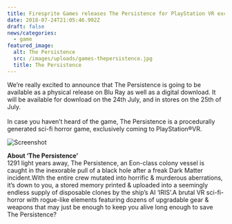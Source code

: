 ```yaml
---
title: Firesprite Games releases The Persistence for PlayStation VR exclusively
date: 2018-07-24T21:05:46.992Z
draft: false
news/categories:
  - game
featured_image:
  alt: The Persistence
  src: /images/uploads/games-thepersistence.jpg
  title: The Persistence
---
```

We’re really excited to announce that The Persistence is going to be available as a physical release on Blu Ray as well as a digital download. It will be available for download on the 24th July, and in stores on the 25th of July.\
\
In case you haven’t heard of the game, The Persistence is a procedurally generated sci-fi horror game, exclusively coming to PlayStation®VR.

![Screenshot](/images/uploads/games-thepersistence-screen1.jpg "The Persistence Screenshot")

**About ‘The Persistence’**\
1291 light years away, The Persistence, an Eon-class colony vessel is caught in the inexorable pull of a black hole after a freak Dark Matter incident.With the entire crew mutated into horrific & murderous aberrations, it’s down to you, a stored memory printed & uploaded into a seemingly endless supply of disposable clones by the ship’s AI ‘IRIS’.A brutal VR sci-fi-horror with rogue-like elements featuring dozens of upgradable gear & weapons that may just be enough to keep you alive long enough to save The Persistence?
